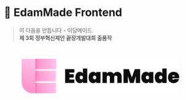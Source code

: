 # 🌸 EdamMade Frontend
> 이 다음을 만듭니다 - 이담메이드.<br />
> **제 3회 정부혁신제안 끝장개발대회 출품작**

<br />
<p align="center">
  <img alt="EdamMade Logo" src="./src/assets/logo.png" width="412" />
</p>
